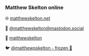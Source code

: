 ### Matthew Skelton online

<p>🌐 <a href="https://blog.matthewskelton.net/" rel="me">matthewskelton.net</a></p>
<p>🐘 <a href="https://mastodon.social/@matthewskelton" rel="me">@matthewskelton<wbr/>@mastodon.social</a></p>
<p>🔗 <a href="https://www.linkedin.com/in/matthewskelton/" rel="me">matthewskelton</a></p>
<p>🐦 <a href="https://twitter.com/matthewpskelton" rel="me">@matthewpskelton - frozen 🥶</a></p>

<!--
**matthewskelton/matthewskelton** is a ✨ _special_ ✨ repository because its `README.md` (this file) appears on your GitHub profile.

Here are some ideas to get you started:

- 🔭 I’m currently working on ...
- 🌱 I’m currently learning ...
- 👯 I’m looking to collaborate on ...
- 🤔 I’m looking for help with ...
- 💬 Ask me about ...
- 📫 How to reach me: ...
- 😄 Pronouns: ...
- ⚡ Fun fact: ...
-->
